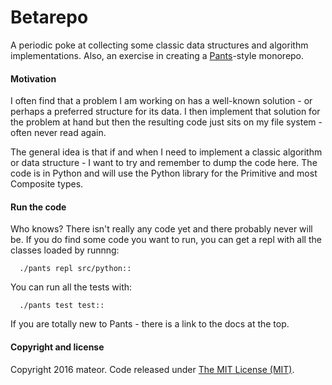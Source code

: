 # Betarepo

A periodic poke at collecting some classic data structures and algorithm implementations.
Also, an exercise in creating a [Pants](https://github.com/pantsbuild/pants)-style
monorepo.

#### Motivation
I often find that a problem I am working on has a well-known solution - or perhaps a preferred structure for its data.
I then implement that solution for the problem at hand but then the resulting code just sits on my file system - 
often never read again.

The general idea is that if and when I need to implement a classic algorithm or data structure -
I want to try and remember to dump the code here.
The code is in Python and will use the Python library for the Primitive and most Composite types.

#### Run the code
Who knows? There isn't really any code yet and there probably never will be.
If you do find some code you want to run, you can get a repl with all the classes loaded by runnng:

      ./pants repl src/python::
You can run all the tests with:

      ./pants test test::
If you are totally new to Pants - there is a link to the docs at the top.

#### Copyright and license
Copyright 2016 mateor.
Code released under [The MIT License (MIT)](https://github.com/mateor/betarepo/blob/master/MIT-LICENSE.txt).
